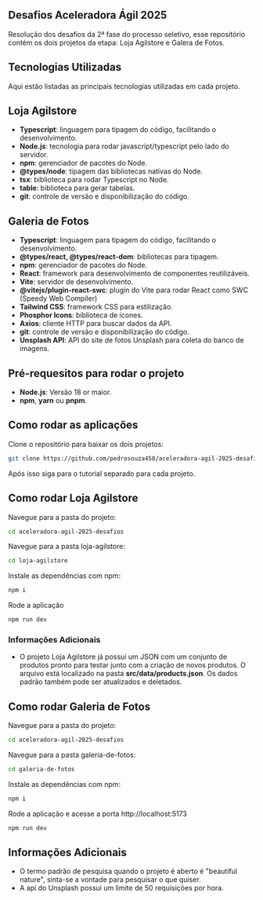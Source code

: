 ## Desafios Aceleradora Ágil 2025
Resolução dos desafios da 2ª fase do processo seletivo, esse repositório contém os dois projetos da etapa: Loja Agilstore e Galera de Fotos.

## Tecnologias Utilizadas
Aqui estão listadas as principais tecnologias utilizadas em cada projeto.
##  Loja Agilstore

- **Typescript**: linguagem para tipagem do código, facilitando o desenvolvimento.
- **Node.js**: tecnologia para rodar javascript/typescript pelo lado do servidor.
- **npm**: gerenciador de pacotes do Node.
- **@types/node**: tipagem das bibliotecas nativas do Node.
- **tsx**: biblioteca para rodar Typescript no Node.
- **table**: biblioteca para gerar tabelas.
- **git**: controle de versão e disponibilização do código.

##  Galeria de Fotos

- **Typescript**: linguagem para tipagem do código, facilitando o desenvolvimento.
- **@types/react, @types/react-dom**: bibliotecas para tipagem.
- **npm**: gerenciador de pacotes do Node.
- **React**: framework para desenvolvimento de componentes reutilizáveis.
- **Vite**: servidor de desenvolvimento.
- **@vitejs/plugin-react-swc**: plugin do Vite para rodar React como SWC (Speedy Web Compiler)
- **Tailwind CSS**: framework CSS para estilização.
- **Phosphor Icons**: biblioteca de ícones.
- **Axios**: cliente HTTP para buscar dados da API.
- **git**: controle de versão e disponibilização do código.
- **Unsplash API**: API do site de fotos Unsplash para coleta do banco de imagens.

## Pré-requesitos para rodar o projeto

- **Node.js**: Versão 18 or maior.
- **npm**, **yarn** ou **pnpm**.

## Como rodar as aplicações
Clone o repositório para baixar os dois projetos:
```bash
git clone https://github.com/pedrosouza458/aceleradora-agil-2025-desafios
```
Após isso siga para o tutorial separado para cada projeto.

## Como rodar Loja Agilstore
Navegue para a pasta do projeto:
```bash
cd aceleradora-agil-2025-desafios
```
Navegue para a pasta loja-agilstore:
```bash
cd loja-agilstore
```
Instale as dependências com npm:
```bash
npm i
```
Rode a aplicação
```bash
npm run dev
```
### Informações Adicionais
- O projeto Loja Agilstore já possui um JSON com um conjunto de produtos pronto para testar junto com a criação de novos produtos. O arquivo está localizado na pasta **src/data/products.json**. Os dados padrão também pode ser atualizados e deletados.

## Como rodar Galeria de Fotos
Navegue para a pasta do projeto:
```bash
cd aceleradora-agil-2025-desafios
```
Navegue para a pasta galeria-de-fotos:
```bash
cd galeria-de-fotos
```
Instale as dependências com npm:
```bash
npm i
```
Rode a aplicação e acesse a porta http://localhost:5173
```bash
npm run dev
```
## Informações Adicionais
- O termo padrão de pesquisa quando o projeto é aberto é "beautiful nature", sinta-se a vontade para pesquisar o que quiser.
- A api do Unsplash possui um limite de 50 requisições por hora.

